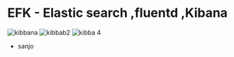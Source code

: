 # EFK - Elastic search ,fluentd ,Kibana
![kibbana](https://github.com/Sanjo-varghese/EFK/assets/116708794/281b318c-eaab-4acb-8cdd-a417a1c931a7)
![kibbab2](https://github.com/Sanjo-varghese/EFK/assets/116708794/217a450a-1a92-4c1a-b4ab-3cce47b3691d)
![kibba 4](https://github.com/Sanjo-varghese/EFK/assets/116708794/5890abc0-b5da-4959-bdd6-5b065081e9e3)


- sanjo

